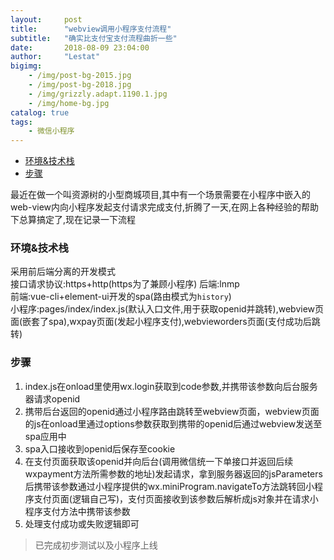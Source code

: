 ```yaml
---
layout:     post
title:      "webview调用小程序支付流程"
subtitle:   "确实比支付宝支付流程曲折一些"
date:       2018-08-09 23:04:00
author:     "Lestat"
bigimg:
    - /img/post-bg-2015.jpg
    - /img/post-bg-2018.jpg
    - /img/grizzly.adapt.1190.1.jpg
    - /img/home-bg.jpg
catalog: true
tags:
    - 微信小程序
---
```


- [环境&技术栈](#%E7%8E%AF%E5%A2%83%E6%8A%80%E6%9C%AF%E6%A0%88)
- [步骤](#%E6%AD%A5%E9%AA%A4)

最近在做一个叫资源树的小型商城项目,其中有一个场景需要在小程序中嵌入的web-view内向小程序发起支付请求完成支付,折腾了一天,在网上各种经验的帮助下总算搞定了,现在记录一下流程

### 环境&技术栈
采用前后端分离的开发模式  
接口请求协议:https+http(https为了兼顾小程序)
后端:lnmp  
前端:vue-cli+element-ui开发的spa(路由模式为`history`)  
小程序:pages/index/index.js(默认入口文件,用于获取openid并跳转),webview页面(嵌套了spa),wxpay页面(发起小程序支付),webvieworders页面(支付成功后跳转)  
### 步骤
1. index.js在onload里使用wx.login获取到code参数,并携带该参数向后台服务器请求openid  
2. 携带后台返回的openid通过小程序路由跳转至webview页面，webview页面的js在onload里通过options参数获取到携带的openid后通过webview发送至spa应用中  
3. spa入口接收到openid后保存至cookie  
4. 在支付页面获取该openid并向后台(调用微信统一下单接口并返回后续wxpayment方法所需参数的地址)发起请求，拿到服务器返回的jsParameters后携带该参数通过小程序提供的wx.miniProgram.navigateTo方法跳转回小程序支付页面(逻辑自己写)，支付页面接收到该参数后解析成js对象并在请求小程序支付方法中携带该参数
5. 处理支付成功或失败逻辑即可

> 已完成初步测试以及小程序上线

